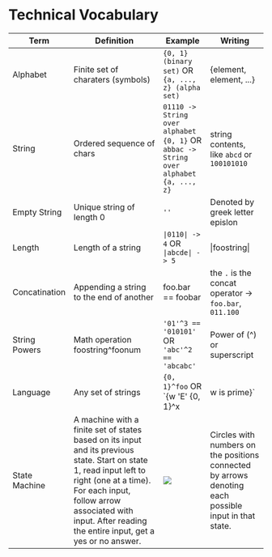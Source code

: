 # Technical Vocabulary

| Term | Definition | Example | Writing |
|------|------------|---------|---------|
| Alphabet | Finite set of charaters (symbols) | `{0, 1} (binary set)` OR `{a, ..., z} (alpha set)` | {element, element, ...} |
| String | Ordered sequence of chars | `01110 -> String over alphabet {0, 1}` OR `abbac -> String over alphabet {a, ..., z}` | string contents, like `abcd` or `100101010` |
| Empty String | Unique string of length 0 | `''` | Denoted by greek letter epislon |
| Length | Length of a string | `\|0110\| -> 4` OR `\|abcde\| -> 5` | \|foostring\| |
| Concatination | Appending a string to the end of another | foo.bar == foobar | the `.` is the concat operator -> `foo.bar`, `011.100`
| String Powers | Math operation foostring^foonum | `'01'^3 == '010101'` OR `'abc'^2 == 'abcabc'` | Power of (^) or superscript |
| Language | Any set of strings | `{0, 1}^foo` OR `{w 'E' {0, 1}^x | w is prime}` | Like an alphabet
| State Machine | A machine with a finite set of states based on its input and its previous state. Start on state 1, read input left to right (one at a time). For each input, follow arrow associated with input. After reading the entire input, get a yes or no answer. | ![](https://m.media-amazon.com/images/G/01/DeveloperBlogs/AppstoreBlogs/default/102117_StateMachine._CB513660882_.png?t=true) | Circles with numbers on the positions connected by arrows denoting each possible input in that state.
